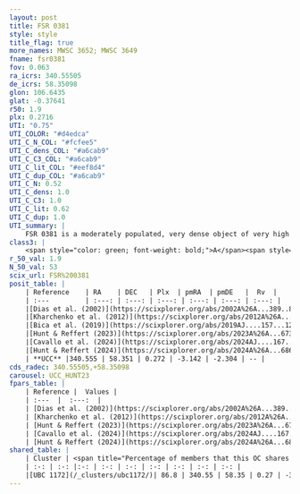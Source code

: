 ```yaml
---
layout: post
title: FSR 0381
style: style
title_flag: true
more_names: MWSC 3652; MWSC 3649
fname: fsr0381
fov: 0.063
ra_icrs: 340.55505
de_icrs: 58.35098
glon: 106.6435
glat: -0.37641
r50: 1.9
plx: 0.2716
UTI: "0.75"
UTI_COLOR: "#d4edca"
UTI_C_N_COL: "#fcfee5"
UTI_C_dens_COL: "#a6cab9"
UTI_C_C3_COL: "#a6cab9"
UTI_C_lit_COL: "#eef8d4"
UTI_C_dup_COL: "#a6cab9"
UTI_C_N: 0.52
UTI_C_dens: 1.0
UTI_C_C3: 1.0
UTI_C_lit: 0.62
UTI_C_dup: 1.0
UTI_summary: |
    FSR 0381 is a moderately populated, very dense object of very high C3 quality. It is moderately studied in the literature. This object shares a large percentage of members with a later reported entry.
class3: |
    <span style="color: green; font-weight: bold;">A</span><span style="color: green; font-weight: bold;">A</span>
r_50_val: 1.9
N_50_val: 53
scix_url: FSR%200381
posit_table: |
    | Reference    | RA    | DEC   | Plx  | pmRA  | pmDE   |  Rv  |
    | :---         | :---: | :---: | :---: | :---: | :---: | :---: |
    |[Dias et al. (2002)](https://scixplorer.org/abs/2002A%26A...389..871D) | 340.554 | 58.331 | -- | -3.14 | -0.37 | -- |
    |[Kharchenko et al. (2012)](https://scixplorer.org/abs/2012A%26A...543A.156K) | 340.533 | 58.34 | -- | -3.95 | -0.52 | -- |
    |[Bica et al. (2019)](https://scixplorer.org/abs/2019AJ....157...12B) | 340.558 | 58.334 | -- | -- | -- | -- |
    |[Hunt & Reffert (2023)](https://scixplorer.org/abs/2023A%26A...673A.114H) | 340.558 | 58.34 | 0.278 | -3.159 | -2.294 | -- |
    |[Cavallo et al. (2024)](https://scixplorer.org/abs/2024AJ....167...12C) | 340.558 | 58.352 | 0.276 | -- | -- | -- |
    |[Hunt & Reffert (2024)](https://scixplorer.org/abs/2024A%26A...686A..42H) | 340.558 | 58.34 | 0.278 | -3.159 | -2.294 | -- |
    | **UCC** |340.555 | 58.351 | 0.272 | -3.142 | -2.304 | -- | 
cds_radec: 340.55505,+58.35098
carousel: UCC_HUNT23
fpars_table: |
    | Reference |  Values |
    | :---  |  :---:  |
    | [Dias et al. (2002)](https://scixplorer.org/abs/2002A%26A...389..871D) | `E(B-V)=0.77, Dist=3392.0, Age=8.98` |
    | [Kharchenko et al. (2012)](https://scixplorer.org/abs/2012A%26A...543A.156K) | `e_bv=0.77, distance=3552, log_age=8.25` |
    | [Hunt & Reffert (2023)](https://scixplorer.org/abs/2023A%26A...673A.114H) | `AV50=2.009, diffAV50=0.326, MOD50=12.674, logAge50=7.6` |
    | [Cavallo et al. (2024)](https://scixplorer.org/abs/2024AJ....167...12C) | `AV50=2.19, dMod50=12.57, logAge50=7.79, [Fe/H]50=0.05` |
    | [Hunt & Reffert (2024)](https://scixplorer.org/abs/2024A%26A...686A..42H) | `MassJ=572.943` |
shared_table: |
    | Cluster | <span title="Percentage of members that this OC shares with the ones listed">%</span>   | RA   | DEC   | Plx   | pmRA  | pmDE  | Rv | UTI |
    | :-: | :-: |:-: | :-: | :-: | :-: | :-: | :-: | :-: |
    |[UBC 1172](/_clusters/ubc1172/)| 86.8 | 340.55 | 58.35 | 0.27 | -3.14 | -2.3 | -- |0.0 |
---
```

